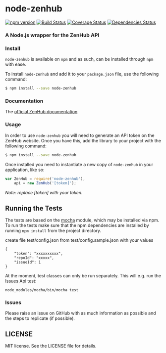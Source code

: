 # node-zenhub

[![npm version](https://badge.fury.io/js/node-zenhub.svg)](https://badge.fury.io/js/node-zenhub)
[![Build Status](https://travis-ci.org/ilbonzo/node-zenhub.svg?branch=master)](https://travis-ci.org/ilbonzo/node-zenhub)
[![Coverage Status](https://coveralls.io/repos/github/ilbonzo/node-zenhub/badge.svg?branch=master)](https://coveralls.io/github/ilbonzo/node-zenhub?branch=master)
[![Dependencies Status](https://david-dm.org/ilbonzo/node-zenhub.svg)](https://david-dm.org/ilbonzo/node-zenhub)

### A Node.js wrapper for the ZenHub API

### Install

```node-zenhub``` is available on ```npm``` and as such, can be installed through ```npm``` with ease.

To install ```node-zenhub``` and add it to your ```package.json``` file, use the following command:

```sh
$ npm install --save node-zenhub
```

### Documentation

The [official ZenHub documentation](https://github.com/ZenHubIO/API)

### Usage

In order to use ```node-zenhub``` you will need to generate an API token on the ZenHub website. Once you have this, add the library to your project with the following command:

```sh
$ npm install --save node-zenhub
```

Once installed you need to instantiate a new copy of ```node-zenhub``` in your application, like so:

```js
var ZenHub = require('node-zenhub'),
    api = new ZenHub('[token]');
```
*Note: replace [token] with your token.*

## Running the Tests

The tests are based on the [mocha](http://visionmedia.github.com/mocha/)
module, which may be installed via npm. To run the tests make sure that the
npm dependencies are installed by running `npm install` from the project directory.

create file test/config.json from test/config.sample.json with your values
```
{
    "token": "xxxxxxxxxx",
    "repoId": "xxxxx",
    "issueId": 1
}

```

At the moment, test classes can only be run separately. This will e.g. run the Issues Api test:
```shell
node_modules/mocha/bin/mocha test
```

### Issues

Please raise an issue on GitHub with as much information as possible and the steps to replicate (if possible).


## LICENSE

MIT license. See the LICENSE file for details.

